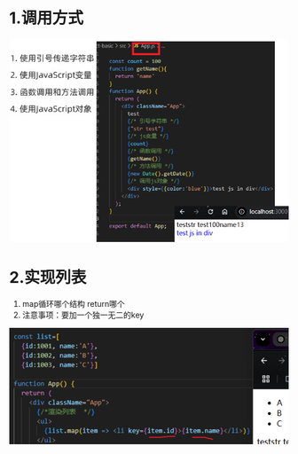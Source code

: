 

# 1.调用方式



![image-20250213234705991](2.coding.assets\image-20250213234705991.png)





# 2.实现列表

1. map循环哪个结构 return哪个
2. 注意事项：要加一个独一无二的key

![image-20250213235536575](2.coding.assets\image-20250213235536575.png)






